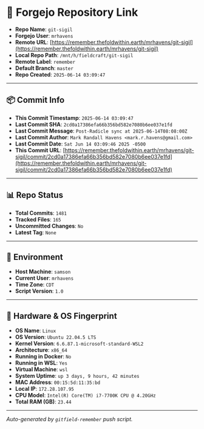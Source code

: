 # 🔗 Forgejo Repository Link

- **Repo Name**: `git-sigil`
- **Forgejo User**: `mrhavens`
- **Remote URL**: [https://remember.thefoldwithin.earth/mrhavens/git-sigil](https://remember.thefoldwithin.earth/mrhavens/git-sigil)
- **Local Repo Path**: `/mnt/h/fieldcraft/git-sigil`
- **Remote Label**: `remember`
- **Default Branch**: `master`
- **Repo Created**: `2025-06-14 03:09:47`

---

## 📦 Commit Info

- **This Commit Timestamp**: `2025-06-14 03:09:47`
- **Last Commit SHA**: `2cd0a17386efa66b356bd582e7080b6ee037e1fd`
- **Last Commit Message**: `Post-Radicle sync at 2025-06-14T08:08:00Z`
- **Last Commit Author**: `Mark Randall Havens <mark.r.havens@gmail.com>`
- **Last Commit Date**: `Sat Jun 14 03:09:46 2025 -0500`
- **This Commit URL**: [https://remember.thefoldwithin.earth/mrhavens/git-sigil/commit/2cd0a17386efa66b356bd582e7080b6ee037e1fd](https://remember.thefoldwithin.earth/mrhavens/git-sigil/commit/2cd0a17386efa66b356bd582e7080b6ee037e1fd)

---

## 📊 Repo Status

- **Total Commits**: `1481`
- **Tracked Files**: `165`
- **Uncommitted Changes**: `No`
- **Latest Tag**: `None`

---

## 🧭 Environment

- **Host Machine**: `samson`
- **Current User**: `mrhavens`
- **Time Zone**: `CDT`
- **Script Version**: `1.0`

---

## 🧬 Hardware & OS Fingerprint

- **OS Name**: `Linux`
- **OS Version**: `Ubuntu 22.04.5 LTS`
- **Kernel Version**: `6.6.87.1-microsoft-standard-WSL2`
- **Architecture**: `x86_64`
- **Running in Docker**: `No`
- **Running in WSL**: `Yes`
- **Virtual Machine**: `wsl`
- **System Uptime**: `up 3 days, 9 hours, 42 minutes`
- **MAC Address**: `00:15:5d:11:35:bd`
- **Local IP**: `172.28.107.95`
- **CPU Model**: `Intel(R) Core(TM) i7-7700K CPU @ 4.20GHz`
- **Total RAM (GB)**: `23.44`

---

_Auto-generated by `gitfield-remember` push script._
